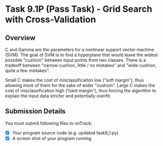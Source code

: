 # Task 9.1P (Pass Task) -  Grid Search with Cross-Validation

## Overview
C and Gamma are the parameters for a nonlinear support vector machine (SVM). The goal of SVM is to find a hyperplane that would leave the widest possible "cushion" between input points from two classes. There is a tradeoff between "narrow cushion, little / no mistakes" and "wide cushion, quite a few mistakes".

Small C makes the cost of misclassificaiton low ("soft margin"), thus allowing more of them for the sake of wider "cushion". Large C makes the cost of misclassification high ('hard margin"), thus forcing the algorithm to explain the input data stricter and potentially overfit.

## Submission Details
You must submit following files to onTrack:
- [x] Your program source code (e.g. updated task9_1.py)
- [x] A screen shot of your program running
